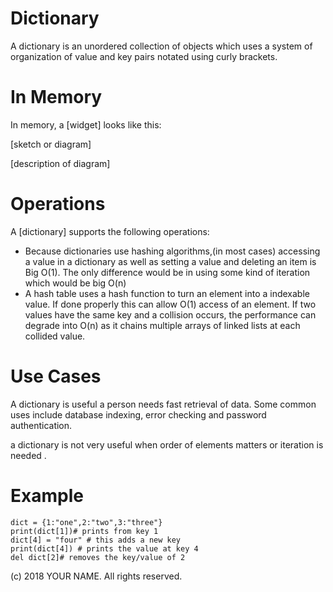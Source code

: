 # Dictionary

A dictionary is an unordered collection of objects which uses a system of organization of value and key pairs notated using curly brackets.

# In Memory

In memory, a \[widget\] looks like this:

\[sketch or diagram\]

\[description of diagram\]

# Operations

A \[dictionary\] supports the following operations:

* Because dictionaries use hashing algorithms,(in most cases) accessing a value in a dictionary as well as setting a value and deleting an item is Big O(1). The only difference would be in using some kind of iteration which would be big O(n) 
* A hash table uses a hash function to turn an element into a indexable value. If done properly this can allow O(1) access of an element. If two values have the same key and a collision occurs, the performance can degrade into O(n) as it chains multiple arrays of linked lists at each collided value.


# Use Cases

A dictionary is useful a person needs fast retrieval of data. Some common uses include database indexing, error checking and password authentication.  

a dictionary is not very useful when order of elements matters or iteration is needed .

# Example

```
dict = {1:"one",2:"two",3:"three"}
print(dict[1])# prints from key 1
dict[4] = "four" # this adds a new key
print(dict[4]) # prints the value at key 4
del dict[2]# removes the key/value of 2
```

(c) 2018 YOUR NAME. All rights reserved.
